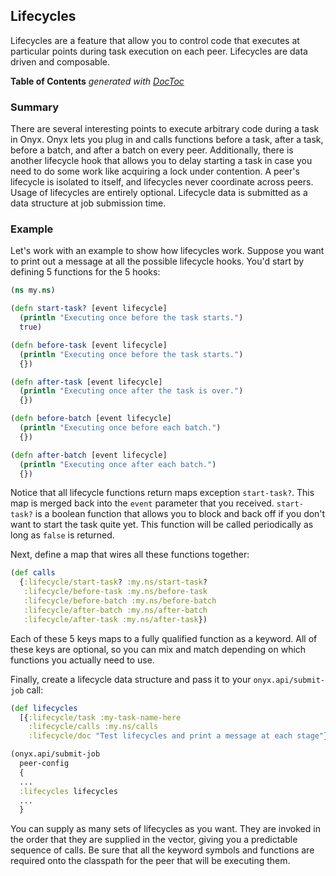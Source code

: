 ## Lifecycles

Lifecycles are a feature that allow you to control code that executes at particular points during task execution on each peer. Lifecycles are data driven and composable.

<!-- START doctoc generated TOC please keep comment here to allow auto update -->
<!-- DON'T EDIT THIS SECTION, INSTEAD RE-RUN doctoc TO UPDATE -->
**Table of Contents**  *generated with [DocToc](http://doctoc.herokuapp.com/)*

<!-- END doctoc generated TOC please keep comment here to allow auto update -->

### Summary

There are several interesting points to execute arbitrary code during a task in Onyx. Onyx lets you plug in and calls functions before a task, after a task, before a batch, and after a batch on every peer. Additionally, there is another lifecycle hook that allows you to delay starting a task in case you need to do some work like acquiring a lock under contention. A peer's lifecycle is isolated to itself, and lifecycles never coordinate across peers. Usage of lifecycles are entirely optional. Lifecycle data is submitted as a data structure at job submission time.

### Example

Let's work with an example to show how lifecycles work. Suppose you want to print out a message at all the possible lifecycle hooks. You'd start by defining 5 functions for the 5 hooks:

```clojure
(ns my.ns)

(defn start-task? [event lifecycle]
  (println "Executing once before the task starts.")
  true)

(defn before-task [event lifecycle]
  (println "Executing once before the task starts.")
  {})

(defn after-task [event lifecycle]
  (println "Executing once after the task is over.")
  {})

(defn before-batch [event lifecycle]
  (println "Executing once before each batch.")
  {})

(defn after-batch [event lifecycle]
  (println "Executing once after each batch.")
  {})
```

Notice that all lifecycle functions return maps exception `start-task?`. This map is merged back into the `event` parameter that you received. `start-task?` is a boolean function that allows you to block and back off if you don't want to start the task quite yet. This function will be called periodically as long as `false` is returned.

Next, define a map that wires all these functions together:

```clojure
(def calls
  {:lifecycle/start-task? :my.ns/start-task?
   :lifecycle/before-task :my.ns/before-task
   :lifecycle/before-batch :my.ns/before-batch
   :lifecycle/after-batch :my.ns/after-batch
   :lifecycle/after-task :my.ns/after-task})
```

Each of these 5 keys maps to a fully qualified function as a keyword. All of these keys are optional, so you can mix and match depending on which functions you actually need to use.

Finally, create a lifecycle data structure and pass it to your `onyx.api/submit-job` call:

```clojure
(def lifecycles
  [{:lifecycle/task :my-task-name-here
    :lifecycle/calls :my.ns/calls
    :lifecycle/doc "Test lifecycles and print a message at each stage"}])

(onyx.api/submit-job
  peer-config
  {
  ...
  :lifecycles lifecycles
  ...
  }
```

You can supply as many sets of lifecycles as you want. They are invoked in the order that they are supplied in the vector, giving you a predictable sequence of calls. Be sure that all the keyword symbols and functions are required onto the classpath for the peer that will be executing them.
